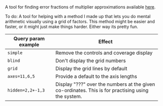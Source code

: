 A tool for finding error fractions of multiplier approximations available [here](http://gla23.github.io/factor-grid).

To do: A tool for helping with a method I made up that lets you do mental arithmetic visually using a grid of factors. This method might be easier and faster, or it might just make things harder. Either way its pretty fun.

| Query param example | Effect                                                                                             |
| ------------------- | -------------------------------------------------------------------------------------------------- |
| `simple`            | Remove the controls and coverage display                                                           |
| `blind`             | Don't display the grid numbers                                                                     |
| `grid`              | Display the grid lines by default                                                                  |
| `axes=11,6,5`       | Provide a default to the axis lengths                                                              |
| `hidden=2,2+-1,3`   | Display "???" over the numbers at the given co-ordinates. This is for practising using the system. |
